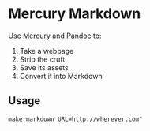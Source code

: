 # Mercury Markdown

Use [Mercury][mercury] and [Pandoc][pandoc] to:

1. Take a webpage
2. Strip the cruft
3. Save its assets
4. Convert it into Markdown


## Usage

`make markdown URL=http://wherever.com"`



[mercury]: https://mercury.postlight.com/web-parser/
[pandoc]: https://pandoc.org/
